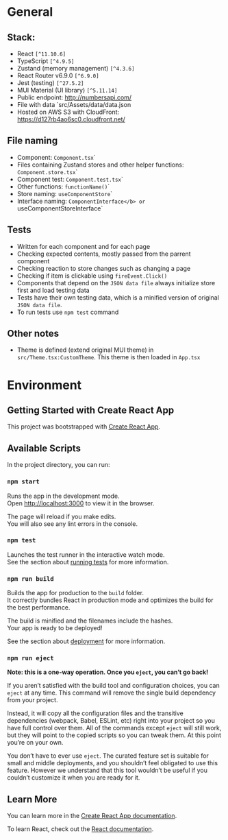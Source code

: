 # General

## Stack:
- React `[^11.10.6]`
- TypeScript `[^4.9.5]`
- Zustand (memory management) `[^4.3.6]`
- React Router v6.9.0 `[^6.9.0]`
- Jest (testing) `[^27.5.2]`
- MUI Material (UI library) `[^5.11.14]`
- Public endpoint: http://numbersapi.com/
- File with data `src/Assets/data/data.json</b>
- Hosted on AWS S3 with CloudFront: https://d127rb4ao6sc0.cloudfront.net/

## File naming

- Component: `Component.tsx`</b>`
- Files containing Zustand stores and other helper functions: `Component.store.tsx`</b>`
- Component test: `Component.test.tsx`</b>`
- Other functions: `functionName()`</b>`
- Store naming: `useComponentStore`</b>`
- Interface naming: `ComponentInterface</b> or `useComponentStoreInterface`

## Tests

- Written for each component and for each page
- Checking expected contents, mostly passed from the parrent component
- Checking reaction to store changes such as changing a page
- Checking if item is clickable using `fireEvent.Click()`
- Components that depend on the `JSON data file` always initialize store first and load testing data
- Tests have their own testing data, which is a minified version of original `JSON data file`.
- To run tests use `npm test` command

## Other notes

- Theme is defined (extend original MUI theme) in `src/Theme.tsx:CustomTheme`. This theme is then loaded in `App.tsx`

# Environment

## Getting Started with Create React App

This project was bootstrapped with [Create React App](https://github.com/facebook/create-react-app).

## Available Scripts

In the project directory, you can run:

### `npm start`

Runs the app in the development mode.\
Open [http://localhost:3000](http://localhost:3000) to view it in the browser.

The page will reload if you make edits.\
You will also see any lint errors in the console.

### `npm test`

Launches the test runner in the interactive watch mode.\
See the section about [running tests](https://facebook.github.io/create-react-app/docs/running-tests) for more information.

### `npm run build`

Builds the app for production to the `build` folder.\
It correctly bundles React in production mode and optimizes the build for the best performance.

The build is minified and the filenames include the hashes.\
Your app is ready to be deployed!

See the section about [deployment](https://facebook.github.io/create-react-app/docs/deployment) for more information.

### `npm run eject`

**Note: this is a one-way operation. Once you `eject`, you can’t go back!**

If you aren’t satisfied with the build tool and configuration choices, you can `eject` at any time. This command will remove the single build dependency from your project.

Instead, it will copy all the configuration files and the transitive dependencies (webpack, Babel, ESLint, etc) right into your project so you have full control over them. All of the commands except `eject` will still work, but they will point to the copied scripts so you can tweak them. At this point you’re on your own.

You don’t have to ever use `eject`. The curated feature set is suitable for small and middle deployments, and you shouldn’t feel obligated to use this feature. However we understand that this tool wouldn’t be useful if you couldn’t customize it when you are ready for it.

## Learn More

You can learn more in the [Create React App documentation](https://facebook.github.io/create-react-app/docs/getting-started).

To learn React, check out the [React documentation](https://reactjs.org/).
